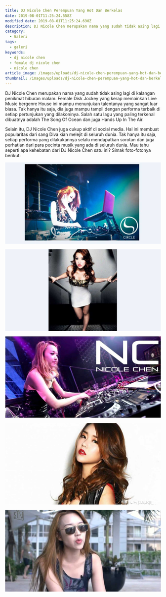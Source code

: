 ```yaml
---
title: DJ Nicole Chen Perempuan Yang Hot Dan Berkelas
date: 2019-08-01T11:25:24.558Z
modified_date: 2019-08-01T11:25:24.690Z
description: DJ Nicole Chen merupakan nama yang sudah tidak asing lagi di kalangan penikmat hiburan malam. Female Disk Jockey yang kerap memainkan Live Music.
category:
  - Galeri
tags:
  - galeri
keywords:
  - dj nicole chen
  - female dj nicole chen
  - nicole chen
article_image: /images/uploads/dj-nicole-chen-perempuan-yang-hot-dan-berkelas-3.jpg
thumbnail: /images/uploads/dj-nicole-chen-perempuan-yang-hot-dan-berkelas-1-004.jpg
---
```

DJ Nicole Chen merupakan nama yang sudah tidak asing lagi di kalangan penikmat hiburan malam. Female Disk Jockey yang kerap memainkan Live Music bergenre House ini mampu menunjukan talentanya yang sangat luar biasa. Tak hanya itu saja, dia juga mampu tampil dengan performa terbaik di setiap pertunjukan yang dilakoninya. Salah satu lagu yang paling terkenal dibuatnya adalah The Song Of Ocean dan juga Hands Up In The Air.

Selain itu, DJ Nicole Chen juga cukup aktif di social media. Hal ini membuat popularitas dari sang Diva kian melejit di seluruh dunia. Tak hanya itu saja, setiap performa yang dilakukannya selalu mendapatkan sorotan dan juga perhatian dari para pecinta musik yang ada di seluruh dunia. Mau tahu seperti apa kehebatan dari DJ Nicole Chen satu ini? Simak foto-fotonya berikut:

![DJ Nicole Chen Perempuan Yang Hot Dan Berkelas](/images/uploads/dj-nicole-chen-perempuan-yang-hot-dan-berkelas-5.jpg)

![DJ Nicole Chen Perempuan Yang Hot Dan Berkelas](/images/uploads/dj-nicole-chen-perempuan-yang-hot-dan-berkelas-4.jpg)

![DJ Nicole Chen Perempuan Yang Hot Dan Berkelas](/images/uploads/dj-nicole-chen-perempuan-yang-hot-dan-berkelas-3.jpg)

![DJ Nicole Chen Perempuan Yang Hot Dan Berkelas](/images/uploads/dj-nicole-chen-perempuan-yang-hot-dan-berkelas-1.jpg)

![DJ Nicole Chen Perempuan Yang Hot Dan Berkelas](/images/uploads/dj-nicole-chen-perempuan-yang-hot-dan-berkelas-2.jpg)
